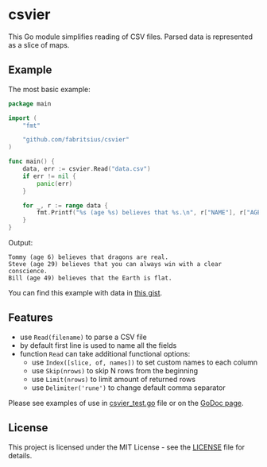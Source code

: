 # csvier

This Go module simplifies reading of CSV files. Parsed data is represented as a slice of maps.

## Example

The most basic example:

```go
package main

import (
    "fmt"

    "github.com/fabritsius/csvier"
)

func main() {
    data, err := csvier.Read("data.csv")
    if err != nil {
        panic(err)
    }

    for _, r := range data {
        fmt.Printf("%s (age %s) believes that %s.\n", r["NAME"], r["AGE"], r["BELIEF"])
    }
}
```

Output:
```
Tommy (age 6) believes that dragons are real.
Steve (age 29) believes that you can always win with a clear conscience.
Bill (age 49) believes that the Earth is flat.
```

You can find this example with data in [this gist](https://gist.github.com/fabritsius/6c1f63563616a22119dcba7e43b5e929).

## Features

- use `Read(filename)` to parse a CSV file
- by default first line is used to name all the fields
- function `Read` can take additional functional options:
    - use `Index([slice, of, names])` to set custom names to each column
    - use `Skip(nrows)` to skip N rows from the beginning
    - use `Limit(nrows)` to limit amount of returned rows
    - use `Delimiter('rune')` to change default comma separator

Please see examples of use in [csvier_test.go](./csvier_test.go) file or on the [GoDoc page](https://godoc.org/github.com/fabritsius/csvier).

## License

This project is licensed under the MIT License - see the [LICENSE](./LICENSE) file for details.
